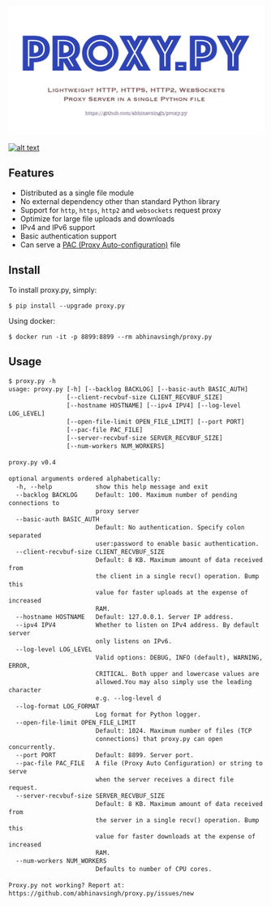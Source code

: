 [![Proxy.Py](ProxyPy.png)](https://github.com/abhinavsingh/proxy.py)

[![alt text](https://travis-ci.org/abhinavsingh/proxy.py.svg?branch=develop "Build Status")](https://travis-ci.org/abhinavsingh/proxy.py/)

Features
--------

- Distributed as a single file module
- No external dependency other than standard Python library
- Support for `http`, `https`, `http2` and `websockets` request proxy
- Optimize for large file uploads and downloads
- IPv4 and IPv6 support
- Basic authentication support
- Can serve a [PAC (Proxy Auto-configuration)](https://en.wikipedia.org/wiki/Proxy_auto-config) file

Install
-------

To install proxy.py, simply:

	$ pip install --upgrade proxy.py

Using docker:

    $ docker run -it -p 8899:8899 --rm abhinavsingh/proxy.py

Usage
-----

```
$ proxy.py -h
usage: proxy.py [-h] [--backlog BACKLOG] [--basic-auth BASIC_AUTH]
                [--client-recvbuf-size CLIENT_RECVBUF_SIZE]
                [--hostname HOSTNAME] [--ipv4 IPV4] [--log-level LOG_LEVEL]
                [--open-file-limit OPEN_FILE_LIMIT] [--port PORT]
                [--pac-file PAC_FILE]
                [--server-recvbuf-size SERVER_RECVBUF_SIZE]
                [--num-workers NUM_WORKERS]

proxy.py v0.4

optional arguments ordered alphabetically:
  -h, --help            show this help message and exit
  --backlog BACKLOG     Default: 100. Maximum number of pending connections to
                        proxy server
  --basic-auth BASIC_AUTH
                        Default: No authentication. Specify colon separated
                        user:password to enable basic authentication.
  --client-recvbuf-size CLIENT_RECVBUF_SIZE
                        Default: 8 KB. Maximum amount of data received from
                        the client in a single recv() operation. Bump this
                        value for faster uploads at the expense of increased
                        RAM.
  --hostname HOSTNAME   Default: 127.0.0.1. Server IP address.
  --ipv4 IPV4           Whether to listen on IPv4 address. By default server
                        only listens on IPv6.
  --log-level LOG_LEVEL
                        Valid options: DEBUG, INFO (default), WARNING, ERROR,
                        CRITICAL. Both upper and lowercase values are
                        allowed.You may also simply use the leading character
                        e.g. --log-level d
  --log-format LOG_FORMAT
                        Log format for Python logger.
  --open-file-limit OPEN_FILE_LIMIT
                        Default: 1024. Maximum number of files (TCP
                        connections) that proxy.py can open concurrently.
  --port PORT           Default: 8899. Server port.
  --pac-file PAC_FILE   A file (Proxy Auto Configuration) or string to serve
                        when the server receives a direct file request.
  --server-recvbuf-size SERVER_RECVBUF_SIZE
                        Default: 8 KB. Maximum amount of data received from
                        the server in a single recv() operation. Bump this
                        value for faster downloads at the expense of increased
                        RAM.
  --num-workers NUM_WORKERS
                        Defaults to number of CPU cores.

Proxy.py not working? Report at:
https://github.com/abhinavsingh/proxy.py/issues/new
```
